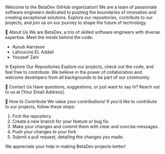 Welcome to the BetaDev GitHub organization! We are a team of passionate software engineers dedicated to pushing the boundaries of innovation and creating exceptional solutions. Explore our repositories, contribute to our projects, and join us on our journey to shape the future of technology.

🚀 About Us
We are BetaDev, a trio of skilled software engineers with diverse expertise. Meet the minds behind the code:
- <a href="Link to GitHub Profile 1" style="text-decoration:none;">Ayoub Aarrasse</a>
- <a href="Link to GitHub Profile 1" style="text-decoration:none;">Lahoucine EL Addali</a>
- <a href="Link to GitHub Profile 1" style="text-decoration:none;">Youssef Zahi</a>

🌐 Explore Our Repositories
Explore our projects, check out the code, and feel free to contribute. We believe in the power of collaboration and welcome developers from all backgrounds to be part of our community.

📧 Contact Us
Have questions, suggestions, or just want to say hi? Reach out to us at [Your Email Address].

🌟 How to Contribute
We value your contributions! If you'd like to contribute to our projects, follow these steps:

1. Fork the repository.
2. Create a new branch for your feature or bug fix.
3. Make your changes and commit them with clear and concise messages.
4. Push your changes to your fork.
5. Submit a pull request, detailing the changes you made.

We appreciate your help in making BetaDev projects better!

